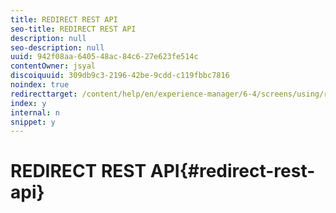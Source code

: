 ```yaml
---
title: REDIRECT REST API
seo-title: REDIRECT REST API
description: null
seo-description: null
uuid: 942f08aa-6405-48ac-84c6-27e623fe514c
contentOwner: jsyal
discoiquuid: 309db9c3-2196-42be-9cdd-c119fbbc7816
noindex: true
redirecttarget: /content/help/en/experience-manager/6-4/screens/using/rest-api
index: y
internal: n
snippet: y
---
```


# REDIRECT REST API{#redirect-rest-api}

